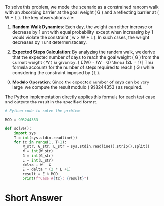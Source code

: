 To solve this problem, we model the scenario as a constrained random walk with an absorbing barrier at the goal weight \( G \) and a reflecting barrier at \( W + L \). The key observations are:

1. **Random Walk Dynamics**: Each day, the weight can either increase or decrease by 1 unit with equal probability, except when increasing by 1 would violate the constraint \( w > W + L \). In such cases, the weight decreases by 1 unit deterministically.

2. **Expected Steps Calculation**: By analyzing the random walk, we derive that the expected number of days to reach the goal weight \( G \) from the current weight \( W \) is given by:
   \[
   E(W) = (W - G) \times (2L + 1)
   \]
   This formula accounts for the number of steps required to reach \( G \) while considering the constraint imposed by \( L \).

3. **Modulo Operation**: Since the expected number of days can be very large, we compute the result modulo \( 998244353 \) as required.

The Python implementation directly applies this formula for each test case and outputs the result in the specified format.

```python
# Python code to solve the problem

MOD = 998244353

def solve():
    import sys
    T = int(sys.stdin.readline())
    for tc in range(1, T+1):
        W_str, G_str, L_str = sys.stdin.readline().strip().split()
        W = int(W_str)
        G = int(G_str)
        L = int(L_str)
        delta = W - G
        E = delta * (2 * L +1)
        result = E % MOD
        print(f"Case #{tc}: {result}")
```

# Short Answer